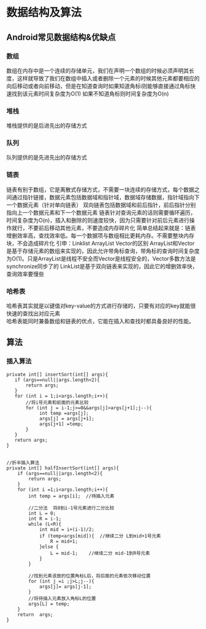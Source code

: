 # 数据结构及算法
## Android常见数据结构&优缺点
### 数组
数组在内存中是一个连续的存储单元，我们在声明一个数组的时候必须声明其长度，这样就导致了我们在数组中插入或者删除一个元素的时候其他元素都要相应的向后移动或者向前移动，但是在知道查询时如果知道角标i则能够直接通过角标快速找到该元素时间复杂度为O(1) 如果不知道角标则时间复杂度为O(n)
### 堆栈
堆栈提供的是后进先出的存储方式
### 队列
队列提供的是先进先出的存储方式
### 链表
链表有别于数组，它是离散式存储方式，不需要一块连续的存储方式，每个数据之间通过指针链接，数据元素包括数据域和指针域，数据域存储数据，指针域指向下一个数据元素（针对单向链表）
双向链表包括数据域和前后指针，前后指针分别指向上一个数据元素和下一个数据元素
链表针对查询元素的话则需要循环遍历，时间复杂度为O(n)，插入和删除的则速度较快，因为只需要针对前后元素进行操作就行，不要前后移动其他元素，不要造成内存碎片化
简单总结起来就是：链表增删效率高，查找效率低。每一个数据项与数组相比更耗内存。不需要整块内存块，不会造成碎片化
引申：Linklist ArrayList Vector的区别
ArrayList和Vector是基于存储元素的数组来实现的，因此允许带角标查询，带角标的查询时间复杂度为O(1)。只是ArrayList是线程不安全而Vector是线程安全的，Vector多数方法是synchronize同步了的
LinkList是基于双向链表来实现的，因此它的增删效率快，查询效率要慢些
### 哈希表
哈希表其实就是以键值对key-value的方式进行存储的，只要有对应的key就能很快速的查找出对应元素  
哈希表能同时兼备数组和链表的优点，它能在插入和查找时都具备良好的性能。

## 算法
### 插入算法
    private int[] insertSort(int[] args){
       if (args==null||args.length<2){
           return args;
       }
       for (int i = 1;i<args.length;i++){
           //将i号元素和前面的元素比较
           for (int j = i-1;j>=0&&args[j]>args[j+1];j--){
                int temp =args[j];
                args[j] = args[j+1];
                args[j+1] =temp;
           }
       }
       return args;
    }


    //折半插入算法
    private int[] halfInsertSort(int[] args){
        if (args==null||args.length<2){
            return args;
        }
        for (int i =1;i<args.length;i++){
            int temp = args[i];  //待插入元素
            
            //二分法  将0到i-1号元素进行二分比较
            int L = 0;
            int R = i-1;
            while (L<R){
                int mid = i+(i-1)/2;
                if (temp<args[mid]){  //继续二分 L到mid+1号元素
                    R = mid+1;
                }else {
                    L = mid-1;    //继续二分 mid-1到R号元素
                }
            }
            
            //找到元素该放的位置角标L后，将后面的元素依次移动位置
            for (int j =i ;j>L;j--){
                args[j]= args[j-1];
            }
            //将待插入元素放入角标L的位置
            args[L] = temp;
        }
        return  args;
    }
